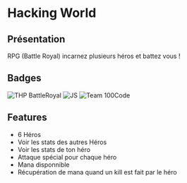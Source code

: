 # Hacking World

## Présentation

RPG (Battle Royal) incarnez plusieurs héros et battez vous !

## Badges

![THP BattleRoyal](https://img.shields.io/badge/THP-BattleRoyal-red)
![JS](https://img.shields.io/badge/-JavaScript-yellow)
![Team 100Code](https://img.shields.io/badge/Team-100Code-brightgreen)

## Features

- 6 Héros
- Voir les stats des autres Héros
- Voir les stats de ton héro
- Attaque spécial pour chaque héro
- Mana disponnible
- Récupération de mana quand un kill est fait par le héro
